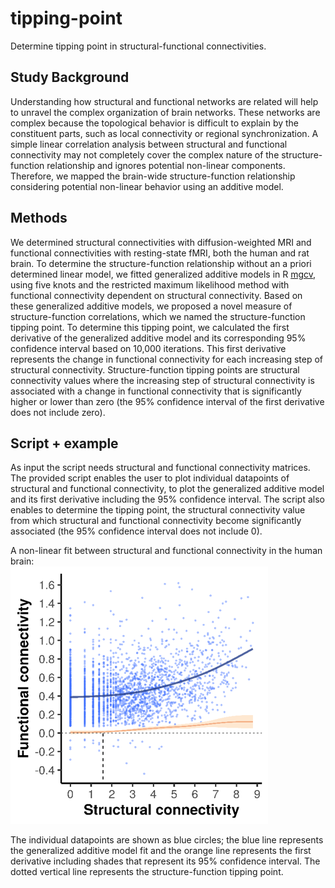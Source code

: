 # tipping-point
Determine tipping point in structural-functional connectivities.

## Study Background
Understanding how structural and functional networks are related will help to unravel the complex organization of brain networks. These networks are complex because the topological behavior is difficult to explain by the constituent parts, such as local connectivity or regional synchronization. A simple linear correlation analysis between structural and functional connectivity may not completely cover the complex nature of the structure-function relationship and ignores potential non-linear components. Therefore, we mapped the brain-wide structure-function relationship considering potential non-linear behavior using an additive model.

## Methods 
We determined structural connectivities with diffusion-weighted MRI and functional connectivities with resting-state fMRI, both the human and rat brain. To determine the structure-function relationship without an a priori determined linear model, we fitted generalized additive models in R [mgcv](https://www.rdocumentation.org/packages/mgcv), using five knots and the restricted maximum likelihood method with functional connectivity dependent on structural connectivity. Based on these generalized additive models, we proposed a novel measure of structure-function correlations, which we named the structure-function tipping point. To determine this tipping point, we calculated the first derivative of the generalized additive model and its corresponding 95% confidence interval based on 10,000 iterations. This first derivative represents the change in functional connectivity for each increasing step of structural connectivity. Structure-function tipping points are structural connectivity values where the increasing step of structural connectivity is associated with a change in functional connectivity that is significantly higher or lower than zero (the 95% confidence interval of the first derivative does not include zero).

## Script + example
As input the script needs structural and functional connectivity matrices. The provided script enables the user to plot individual datapoints of structural and functional connectivity, to plot the generalized additive model and its first derivative including the 95% confidence interval. The script also enables to determine the tipping point, the structural connectivity value from which structural and functional connectivity become significantly associated (the 95% confidence interval does not include 0). 

A non-linear fit between structural and functional connectivity in the human brain:  
![alt text](https://github.com/wmotte/tipping-point/blob/master/Example_fit.png "Example of fit")

The individual datapoints are shown as blue circles; the blue line represents the generalized additive model fit and the orange line represents the first derivative including shades that represent its 95% confidence interval. The dotted vertical line represents the structure-function tipping point. 
